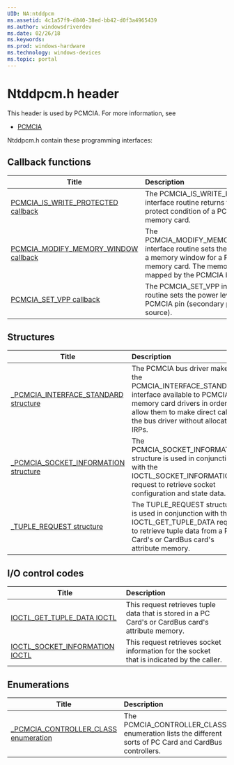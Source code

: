 ```yaml
---
UID: NA:ntddpcm
ms.assetid: 4c1a57f9-d840-38ed-bb42-d0f3a4965439
ms.author: windowsdriverdev
ms.date: 02/26/18
ms.keywords: 
ms.prod: windows-hardware
ms.technology: windows-devices
ms.topic: portal
---
```


# Ntddpcm.h header



This header is used by PCMCIA. For more information, see
- [PCMCIA](../_PCMCIA/index.md)

Ntddpcm.h contain these programming interfaces:


## Callback functions

| Title   | Description   |
| ---- |:---- |
| [PCMCIA_IS_WRITE_PROTECTED callback](nc-ntddpcm-pcmcia_is_write_protected.md) | The PCMCIA_IS_WRITE_PROTECTED interface routine returns the write-protect condition of a PCMCIA memory card. |
| [PCMCIA_MODIFY_MEMORY_WINDOW callback](nc-ntddpcm-pcmcia_modify_memory_window.md) | The PCMCIA_MODIFY_MEMORY_WINDOW interface routine sets the attributes of a memory window for a PCMCIA memory card. The memory window is mapped by the PCMCIA bus driver. |
| [PCMCIA_SET_VPP callback](nc-ntddpcm-pcmcia_set_vpp.md) | The PCMCIA_SET_VPP interface routine sets the power level of the Vpp PCMCIA pin (secondary power source). |

## Structures

| Title   | Description   |
| ---- |:---- |
| [_PCMCIA_INTERFACE_STANDARD structure](ns-ntddpcm-_pcmcia_interface_standard.md) | The PCMCIA bus driver makes the PCMCIA_INTERFACE_STANDARD interface available to PCMCIA memory card drivers in order to allow them to make direct calls to the bus driver without allocating IRPs. |
| [_PCMCIA_SOCKET_INFORMATION structure](ns-ntddpcm-_pcmcia_socket_information.md) | The PCMCIA_SOCKET_INFORMATION structure is used in conjunction with the IOCTL_SOCKET_INFORMATION request to retrieve socket configuration and state data. |
| [_TUPLE_REQUEST structure](ns-ntddpcm-_tuple_request.md) | The TUPLE_REQUEST structure is used in conjunction with the IOCTL_GET_TUPLE_DATA request to retrieve tuple data from a PC Card's or CardBus card's attribute memory. |

## I/O control codes

| Title   | Description   |
| ---- |:---- |
| [IOCTL_GET_TUPLE_DATA IOCTL](ni-ntddpcm-ioctl_get_tuple_data.md) | This request retrieves tuple data that is stored in a PC Card's or CardBus card's attribute memory. |
| [IOCTL_SOCKET_INFORMATION IOCTL](ni-ntddpcm-ioctl_socket_information.md) | This request retrieves socket information for the socket that is indicated by the caller. |

## Enumerations

| Title   | Description   |
| ---- |:---- |
| [_PCMCIA_CONTROLLER_CLASS enumeration](ne-ntddpcm-_pcmcia_controller_class.md) | The PCMCIA_CONTROLLER_CLASS enumeration lists the different sorts of PC Card and CardBus controllers. |
